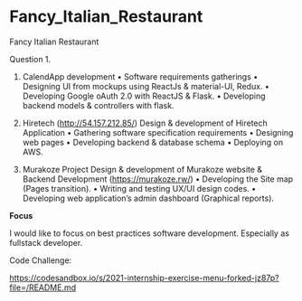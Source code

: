 # Fancy_Italian_Restaurant
Fancy Italian Restaurant

Question 1.

1. CalendApp development
•	Software requirements gatherings
•	Designing UI from mockups using ReactJs & material-UI, Redux.
•	Developing Google oAuth 2.0 with ReactJS & Flask.
•	Developing backend models & controllers with flask.

2. Hiretech (http://54.157.212.85/)
  Design & development of Hiretech Application 
•	Gathering software specification requirements
•	Designing web pages
•	Developing backend & database schema
•	Deploying on AWS.

3. Murakoze Project
  Design & development of Murakoze website & Backend Development (https://murakoze.rw/)
•	Developing the Site map (Pages transition).
•	Writing and testing UX/UI design codes.
•	Developing web application’s admin dashboard (Graphical reports).

**Focus**

I would like to focus on best practices software development. Especially as fullstack developer.

Code Challenge:

https://codesandbox.io/s/2021-internship-exercise-menu-forked-jz87p?file=/README.md




